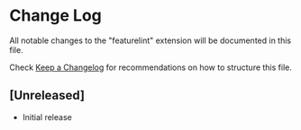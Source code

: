 # Change Log

All notable changes to the "featurelint" extension will be documented in this file.

Check [Keep a Changelog](http://keepachangelog.com/) for recommendations on how to structure this file.

## [Unreleased]

- Initial release